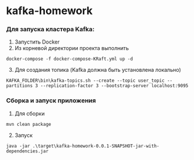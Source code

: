 # kafka-homework
### Для запуска кластера Kafka:
1. Запустить Docker
2. Из корневой директории проекта выполнить
```shell
docker-compose -f docker-compose-KRaft.yml up -d
```
3. Для создания топика (Kafka должна быть установлена локально)
```shell
KAFKA_FOLDER\bin\kafka-topics.sh --create --topic user_topic --partitions 3 --replication-factor 3 --bootstrap-server localhost:9095
```

### Сборка и запуск приложения
1. Для сборки
```shell
mvn clean package
```
2. Запуск
```shell
java -jar .\target\kafka-homework-0.0.1-SNAPSHOT-jar-with-dependencies.jar
```

